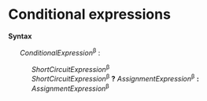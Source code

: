 # Conditional expressions

**Syntax**

<ul>
    <i>ConditionalExpression</i><sup>β</sup> :
    <ul>
        <i>ShortCircuitExpression</i><sup>β</sup><br>
        <i>ShortCircuitExpression</i><sup>β</sup> <b>?</b> <i>AssignmentExpression</i><sup>β</sup> <b>:</b> <i>AssignmentExpression</i><sup>β</sup>
    </ul>
</ul>